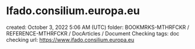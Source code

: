 # Ifado.consilium.europa.eu

created: October 3, 2022 5:06 AM (UTC)
folder: BOOKMRKS-MTHRFCKR / REFERENCE-MTHRFCKR / DocArticles / Document Checking
tags: doc checking
url: https://www.ifado.consilium.europa.eu